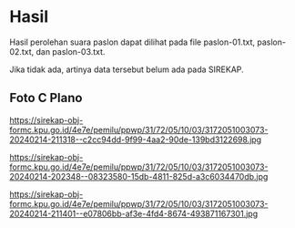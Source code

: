 # Hasil

Hasil perolehan suara paslon dapat dilihat pada file paslon-01.txt, paslon-02.txt, dan paslon-03.txt.

Jika tidak ada, artinya data tersebut belum ada pada SIREKAP.

## Foto C Plano

https://sirekap-obj-formc.kpu.go.id/4e7e/pemilu/ppwp/31/72/05/10/03/3172051003073-20240214-211318--c2cc94dd-9f99-4aa2-90de-139bd3122698.jpg

https://sirekap-obj-formc.kpu.go.id/4e7e/pemilu/ppwp/31/72/05/10/03/3172051003073-20240214-202348--08323580-15db-4811-825d-a3c6034470db.jpg

https://sirekap-obj-formc.kpu.go.id/4e7e/pemilu/ppwp/31/72/05/10/03/3172051003073-20240214-211401--e07806bb-af3e-4fd4-8674-493871167301.jpg
